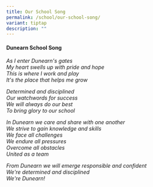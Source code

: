 ```yaml
---
title: Our School Song
permalink: /school/our-school-song/
variant: tiptap
description: ""
---
```

<h4><strong>Dunearn School Song</strong></h4>
<p><em>As I enter Dunearn's gates<br>My heart swells up with pride and hope<br>This is where I work and play<br>It's the place that helps me grow</em>
</p>
<p><em>Determined and disciplined<br>Our watchwords for success<br>We will always do our best<br>To bring glory to our school<br></em>
</p>
<p><em>In Dunearn we care and share with one another<br>We strive to gain knowledge and skills<br>We face all challenges<br>We endure all pressures<br>Overcome all obstacles<br>United as a team<br></em>
</p>
<p><em>From Dunearn we will emerge responsible and confident<br>We're determined and disciplined<br>We're Dunearn!</em>
</p>
<p></p>